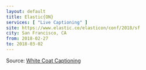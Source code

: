 ```yaml
---
layout: default
title: Elastic{ON}
services: [ "Live Captioning" ]
site: https://www.elastic.co/elasticon/conf/2018/sf
city: San Francisco, CA
from: 2018-02-27
to: 2018-03-02
---
```


Source: [White Coat Captioning](http://www.whitecoatcaptioning.com/)
